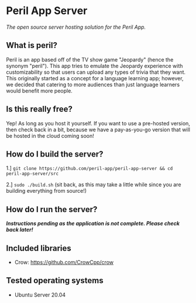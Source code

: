 # Peril App Server

*The open source server hosting solution for the Peril App.*

## What is peril?

Peril is an app based off of the TV show game "Jeopardy" (hence the synonym "peril"). This app tries to emulate the Jeopardy experience with customizability so that users can upload any types of trivia that they want. This originally started as a concept for a language learning app; however, we decided that catering to more audiences than just language learners would benefit more people.

## Is this really free?

Yep! As long as you host it yourself. If you want to use a pre-hosted version, then check back in a bit, because we have a pay-as-you-go version that will be hosted in the cloud coming soon!

## How do I build the server?

1.] `git clone https://github.com/peril-app/peril-app-server && cd peril-app-server/src`

2.] `sudo ./build.sh` (sit back, as this may take a little while since you are building everything from source!)

## How do I run the server?

***Instructions pending as the application is not complete. Please check back later!***

## Included libraries

- Crow: https://github.com/CrowCpp/crow

## Tested operating systems

- Ubuntu Server 20.04